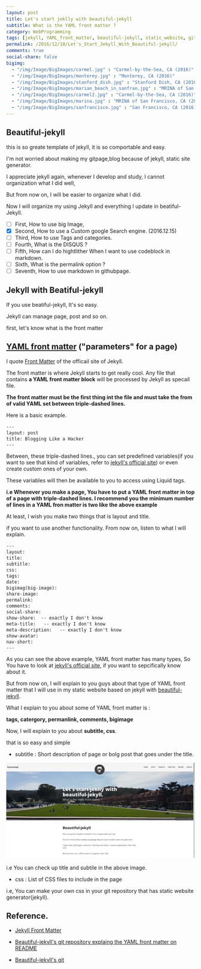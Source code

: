```yaml
---
layout: post
title: Let's start jeklly with beautiful-jekyll
subtitle: What is the YAML front matter ?
category: WebProgramming
tags: [jekyll, YAML_front_matter, beautiful-jekyll, static_website, gitpage]
permalink: /2016/12/10/Let's_Start_Jekyll_With_Beautiful-jekyll/
comments: true
social-share: false
bigimg: 
  - "/img/Image/BigImages/carmel.jpg" : "Carmel-by-the-Sea, CA (2016)"
  - "/img/Image/BigImages/monterey.jpg" : "Monterey, CA (2016)"
  - "/img/Image/BigImages/stanford_dish.jpg" : "Stanford Dish, CA (2016)"
  - "/img/Image/BigImages/marian_beach_in_sanfran.jpg" : "MRINA of San Francisco, CA (2016)"
  - "/img/Image/BigImages/carmel2.jpg" : "Carmel-by-the-Sea, CA (2016)"
  - "/img/Image/BigImages/marina.jpg" : "MRINA of San Francisco, CA (2016)"
  - "/img/Image/BigImages/sanfrancisco.jpg" : "San Francisco, CA (2016)"
---
```


## Beautiful-jekyll

  this is so greate template of jekyll, it is so comportable and easy.
  
  I'm not worried about making my gitpage,blog because of jekyll, static site generator. 
  
  I appreciate jekyll again, whenever I develop and study, I cannot organization what I did well, 
  
  But from now on, I will be easier to organize what I did. 
  
  Now I will organize my using Jekyll and everything I update in beatiful-Jekyll.
  
- [ ] First, How to use big Image, 
- [x] Second, How to use a Custom google Search engine. (2016.12.15) 
- [ ] Third, How to use Tags and categories. 
- [ ] Fourth, What is the DISQUS ?
- [ ] Fifth, How can I do hightlither When I want to use codeblock in markdown. 
- [ ] Sixth, What is the permalink option ?
- [ ] Seventh, How to use markdown in githubpage.
    
## Jekyll with Beatiful-jekyll

  If you use beatiful-jekyll, It's so easy. 
  
  Jekyll can manage page, post and so on. 
  
  first, let's know what is the front matter
  
## [YAML front matter](http://jekyllrb.com/docs/frontmatter/)  ("parameters" for a page)
 
  I quote [Front Matter](http://jekyllrb.com/docs/frontmatter/) of the officail site of Jekyll.
  
  The front matter is where Jekyll starts to get really cool. Any file that contains **a YAML front matter block** will be processed by Jekyll as specail file. 
  
  **The front matter must be the first thing int the file and must take the from of valid YAML set between triple-dashed lines.**
  
  Here is a basic example. 
  
```
---
layout: post
title: Blogging Like a Hacker
---
```
  Between, these triple-dashed lines., you can set predefined variables(if you want to see that kind of variables, refer to [jekyll's official site](https://jekyllrb.com/docs/frontmatter/)) or even create custom ones of your own.
  
  These variables will then be available to you to access using Liquid tags.
  
  **i.e Whenever you make a page, You have to put a YAML front matter in top of a page with triple-dashed lines. I recommend you the minimum number of lines in a YAML fron matter is two like the above example**
  
  At least, I wish you make two things that is layout and title. 
  
  if you want to use another functionality. From now on, listen to what I will explain. 
  
```
---
layout: 
title: 
subtitle: 
css:
tags:
date:
bigimag(big-image):
share-image:
permalink:
comments:
social-share:
show-share:  -- exactly I don't know
meta-title:   -- exactly I don't know
meta-description:   -- exactly I don't know
show-avatar: 
nav-short:  
---
```
  As you can see the above example, YAML front matter has many types, So You have to look at [jekyll's official site](http://jekyllrb.com/docs/frontmatter/), if you want to sepcifically know about it. 
 
  But from now on, I will explain to you guys about that type of YAML front matter that I will use in my static website based on jekyll with [beautiful-jekyll](https://github.com/daattali/beautiful-jekyll).
  
  What I explain to you about some of YAML front matter is :
  
  **tags, catergory, permanlink, comments, bigimage**
  
  Now, I will explain to you about **subtitle, css**. 
  
  that is so easy and simple 
  
  - subtitle : Short description of page or bolg post that goes under the title. 
  
  ![](/img/Image/WebProgramming/2016-12-10-Let-s_Start_Jekyll_With_Beautiful-jekyll/bigimg_title_subtitle_in_jekyll.png)
  
   i.e You can check up title and subtile in the above image.
  
  - css : List of CSS files to include in the page 
  
   i.e, You can make your own css in your git repository that has static website generator(jekyll).
 
  
## Reference. 

  - [Jekyll Front Matter](http://jekyllrb.com/docs/frontmatter/)
  
  - [Beautiful-jekyll's git repository explaing the YAML front matter on README](https://github.com/daattali/beautiful-jekyll/blob/master/README.md#yaml-front-matter-parameters)
  
  - [Beautiful-jekyll's git](https://github.com/daattali/beautiful-jekyll)
  
  
